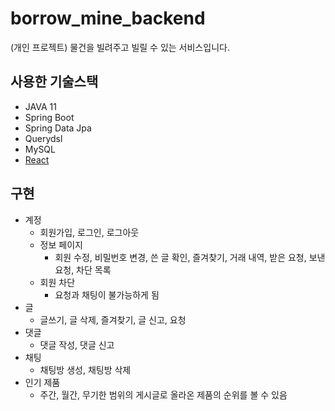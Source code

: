 # borrow_mine_backend
(개인 프로젝트) 물건을 빌려주고 빌릴 수 있는 서비스입니다.

## 사용한 기술스택
- JAVA 11
- Spring Boot
- Spring Data Jpa
- Querydsl
- MySQL
- [React](https://github.com/salbyul/borrow_mine_frontend)

## 구현
- 계정
  - 회원가입, 로그인, 로그아웃
  - 정보 페이지
    - 회원 수정, 비밀번호 변경, 쓴 글 확인, 즐겨찾기, 거래 내역, 받은 요청, 보낸 요청, 차단 목록
  - 회원 차단
    - 요청과 채팅이 불가능하게 됨
- 글
  - 글쓰기, 글 삭제, 즐겨찾기, 글 신고, 요청
- 댓글
  - 댓글 작성, 댓글 신고
- 채팅
  - 채팅방 생성, 채팅방 삭제
- 인기 제품
  - 주간, 월간, 무기한 범위의 게시글로 올라온 제품의 순위를 볼 수 있음